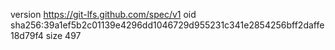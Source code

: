 version https://git-lfs.github.com/spec/v1
oid sha256:39a1ef5b2c01139e4296dd1046729d955231c341e2854256bff2daffe18d79f4
size 497
